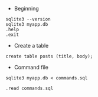 - Beginning

```Terminal
sqlite3 --version
sqlite3 myapp.db
.help
.exit
```

- Create a table

```sqlite
create table posts (title, body);
```

- Command file

```Terminal
sqlite3 myapp.db < commands.sql
```

```sqlite
.read commands.sql
```
